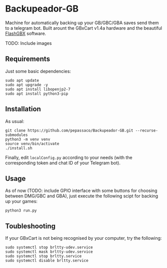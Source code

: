 # Backupeador-GB
Machine for automatically backing up your GB/GBC/GBA saves send them to a telegram bot. Built arount the GBxCart v1.4a hardware and the beautiful [FlashGBX](https://github.com/lesserkuma/FlashGBX) software.

TODO: Include images

## Requirements

Just some basic dependencies:

```
sudo apt update
sudo apt upgrade -y
sudo apt install libopenjp2-7
sudo apt install python3-pip
```

## Installation

As usual: 

```
git clone https://github.com/pepassaco/Backupeador-GB.git --recurse-submodules
python3 -m venv venv
source venv/bin/activate
./install.sh
```
Finally, edit `localConfig.py` according to your needs (with the corresponding token and chat ID of your Telegram bot).


## Usage

As of now (TODO: include GPIO interface with some buttons for choosing between DMG/GBC and GBA), just execute the following scipt for backing up your games:

```
python3 run.py
```


## Toubleshooting

If your GBxCart is not being recognised by your computer, try the following:

```
sudo systemctl stop brltty-udev.service
sudo systemctl mask brltty-udev.service
sudo systemctl stop brltty.service
sudo systemctl disable brltty.service
```
